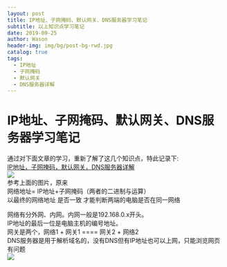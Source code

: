 ```yaml
---
layout: post
title: IP地址、子网掩码、默认网关、DNS服务器学习笔记
subtitle: 以上知识点学习笔记
date: 2019-09-25
author: Wason
header-img: img/bg/post-bg-rwd.jpg
catalog: true
tags:
  - IP地址
  - 子网掩码
  - 默认网关
  - DNS服务器详解
---
```


# IP地址、子网掩码、默认网关、DNS服务器学习笔记 #
通过对下面文章的学习，重新了解了这几个知识点，特此记录下:   
[IP地址，子网掩码，默认网关，DNS服务器详解][1]  
![](http://hao419.github.io/img/20190925/2019092501.png)  
参考上面的图片，原来  
网络地址= IP地址+子网掩码（两者的二进制与运算）  
以最终的网络地址 是否一致 才能判断两端的电脑是否在同一网络  
  
网络有分外网、内网。内网一般是192.168.0.x开头。  
IP地址的最后一位是电脑主机的编号地址。  
网关是两个，网络1 + 网关1 ==== 网关2 + 网络2  
DNS服务器是用于解析域名的，没有DNS但有IP地址也可以上网，只能浏览网页有问题  
![](http://hao419.github.io/img/20190925/2019092502.png)



[1]: http://www.cnblogs.com/JuneWang/p/3917697.html